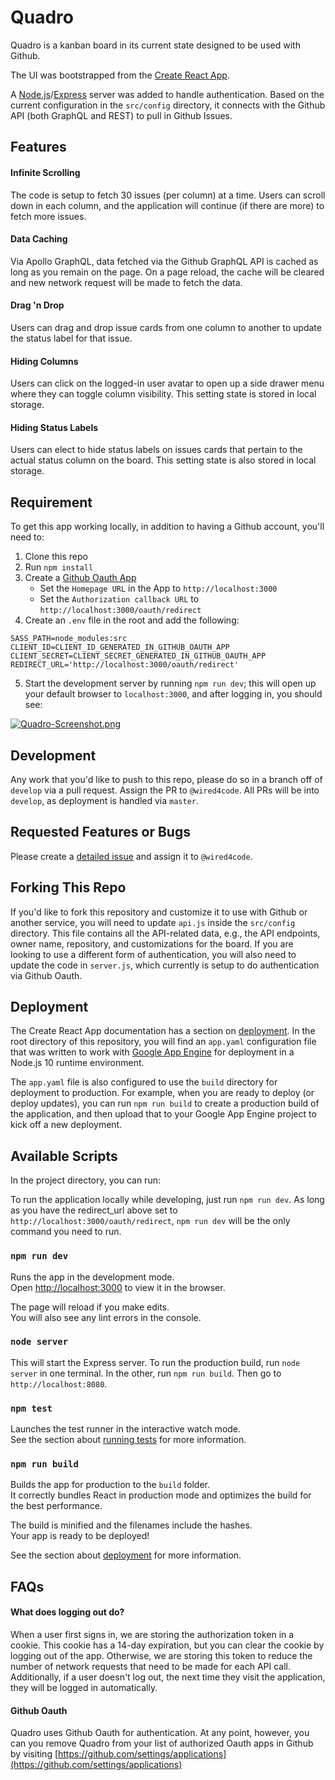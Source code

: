 # Quadro

Quadro is a kanban board in its current state designed to be used with Github.

The UI was bootstrapped from the [Create React App](https://github.com/facebook/create-react-app).

A [Node.js](https://nodejs.org)/[Express](https://expressjs.com/) server was added to handle authentication. Based on the current configuration in the `src/config` directory, it connects with the Github API (both GraphQL and REST) to pull in Github Issues.

## Features

#### Infinite Scrolling

The code is setup to fetch 30 issues (per column) at a time. Users can scroll down in each column, and the application will continue (if there are more) to fetch more issues.

#### Data Caching

Via Apollo GraphQL, data fetched via the Github GraphQL API is cached as long as you remain on the page. On a page reload, the cache will be cleared and new network request will be made to fetch the data.

#### Drag 'n Drop

Users can drag and drop issue cards from one column to another to update the status label for that issue.

#### Hiding Columns

Users can click on the logged-in user avatar to open up a side drawer menu where they can toggle column visibility. This setting state is stored in local storage.

#### Hiding Status Labels

Users can elect to hide status labels on issues cards that pertain to the actual status column on the board. This setting state is also stored in local storage.


## Requirement

To get this app working locally, in addition to having a Github account, you'll need to:

1. Clone this repo
2. Run `npm install`
3. Create a [Github Oauth App](https://developer.github.com/apps/building-oauth-apps/creating-an-oauth-app/)
   * Set the `Homepage URL` in the App to `http://localhost:3000`
   * Set the `Authorization callback URL` to `http://localhost:3000/oauth/redirect`
4. Create an `.env` file in the root and add the following:

```
SASS_PATH=node_modules:src
CLIENT_ID=CLIENT_ID_GENERATED_IN_GITHUB_OAUTH_APP
CLIENT_SECRET=CLIENT_SECRET_GENERATED_IN_GITHUB_OAUTH_APP
REDIRECT_URL='http://localhost:3000/oauth/redirect'
```

5. Start the development server by running `npm run dev`; this will open up your default browser to `localhost:3000`, and after logging in, you should see:

[![Quadro-Screenshot.png](https://i.postimg.cc/85ZkrF8S/Quadro-Screenshot.png)](https://postimg.cc/ft0QGRT2)

## Development

Any work that you'd like to push to this repo, please do so in a branch off of `develop` via a pull request. Assign the PR to `@wired4code`. All PRs will be into `develop`, as deployment is handled via `master`.

## Requested Features or Bugs

Please create a [detailed issue](https://github.com/LexMachinaInc/quadro/issues/new) and assign it to `@wired4code`.

## Forking This Repo

If you'd like to fork this repository and customize it to use with Github or another service, you will need to update `api.js` inside the `src/config` directory. This file contains all the API-related data, e.g., the API endpoints, owner name, repository, and customizations for the board. If you are looking to use a different form of authentication, you will also need to update the code in `server.js`, which currently is setup to do authentication via Github Oauth.

## Deployment

The Create React App documentation has a section on [deployment](https://create-react-app.dev/docs/deployment). In the root directory of this repository, you will find an `app.yaml` configuration file that was written to work with [Google App Engine](https://cloud.google.com/appengine/) for deployment in a Node.js 10 runtime environment.

The `app.yaml` file is also configured to use the `build` directory for deployment to production. For example, when you are ready to deploy (or deploy updates), you can run `npm run build` to create a production build of the application, and then upload that to your Google App Engine project to kick off a new deployment.

## Available Scripts

In the project directory, you can run:

To run the application locally while developing, just run `npm run dev`. As long as you have the redirect_url above set to `http://localhost:3000/oauth/redirect`, `npm run dev` will be the only command you need to run.

### `npm run dev`

Runs the app in the development mode.<br>
Open [http://localhost:3000](http://localhost:3000) to view it in the browser.

The page will reload if you make edits.<br>
You will also see any lint errors in the console.

### `node server`

This will start the Express server. To run the production build, run `node server` in one terminal. In the other,
run `npm run build`. Then go to `http://localhost:8080`.

### `npm test`

Launches the test runner in the interactive watch mode.<br>
See the section about [running tests](https://facebook.github.io/create-react-app/docs/running-tests) for more information.

### `npm run build`

Builds the app for production to the `build` folder.<br>
It correctly bundles React in production mode and optimizes the build for the best performance.

The build is minified and the filenames include the hashes.<br>
Your app is ready to be deployed!

See the section about [deployment](https://facebook.github.io/create-react-app/docs/deployment) for more information.

## FAQs

#### What does logging out do?

When a user first signs in, we are storing the authorization token in a cookie. This cookie has a 14-day expiration, but you can clear the cookie by logging out of the app. Otherwise, we are storing this token to reduce the number of network requests that need to be made for each API call. Additionally, if a user doesn't log out, the next time they visit the application, they will be logged in automatically.

#### Github Oauth

Quadro uses Github Oauth for authentication. At any point, however, you can you remove Quadro from your list of authorized Oauth apps in Github by visiting [https://github.com/settings/applications](https://github.com/settings/applications)
